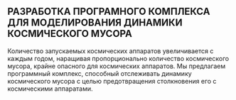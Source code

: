 ## РАЗРАБОТКА ПРОГРАМНОГО КОМПЛЕКСА ДЛЯ МОДЕЛИРОВАНИЯ ДИНАМИКИ КОСМИЧЕСКОГО МУСОРА

Количество запускаемых космических аппаратов увеличивается с каждым годом, наращивая пропорционально количество космического мусора, крайне опасного для космических аппаратов. Мы предлагаем программный комплекс, способный отслеживать динамику космического мусора с целью предотвращения столкновения его с космическими аппаратами.
